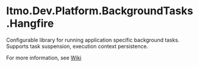 # Itmo.Dev.Platform.BackgroundTasks.Hangfire

Configurable library for running application specific background tasks.\
Supports task suspension, execution context persistence.

For more information, see [Wiki](https://github.com/itmo-is-dev/platform/wiki#backgroundtasks)